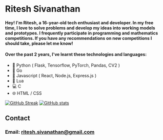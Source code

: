 # Ritesh Sivanathan
#### Hey! I'm Ritesh, a 16-year-old tech enthusiast and developer. In my free time, I love to solve problems and develop my ideas into working models and prototypes. I frequently participate in programming and mathematics competitions. If you have any recommendations on new competitions I should take, please let me know!

#### Over the past 2 years, I've learnt these technologies and languages:

- 🐍 Python ( Flask, Tensorflow, PyTorch, Pandas, CV2 )
- 💨 Go 
- 📜 Javascript ( React, Node.js, Express.js )
- 🔵 Lua
- 💻 C
- 🌐 HTML / CSS

[![GitHub Streak](https://streak-stats.demolab.com/?user=Ritesh-Sivanathan)](https://git.io/streak-stats) [![GitHub stats](https://github-readme-stats.vercel.app/api?username=ritesh-sivanathan)](https://github.com/ritesh-sivanathan/github-readme-stats)

## Contact
### Email: ritesh.sivanathan@gmail.com
